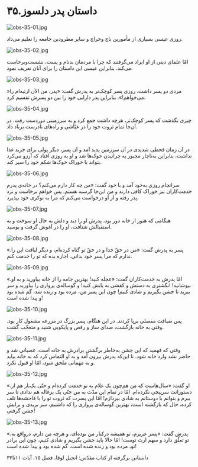 ۳۵.داستان پدر دلسوز
===================

![obs-35-01.jpg](/var/www/vhosts/door43.org/httpdocs/data/gitrepo/media/en/obs/obs-35-01.jpg "obs-35-01.jpg")

روزی عیسی بسیاری از مأمورین باج وخراج و سایر مطرودین جامعه را تعلیم
می‌داد.

![obs-35-02.jpg](/var/www/vhosts/door43.org/httpdocs/data/gitrepo/media/en/obs/obs-35-02.jpg "obs-35-02.jpg")

امّا علمای دینی از او ایراد می‌گرفتند که چرا با مردمان بدنام و پست،
نشست‌و‌برخاست می‌کند. بنابراین عیسی این داستان را برای آنان تعریف نمود.

![obs-35-03.jpg](/var/www/vhosts/door43.org/httpdocs/data/gitrepo/media/en/obs/obs-35-03.jpg "obs-35-03.jpg")

»مردی دو پسر داشت. روزی پسر کوچک‌تر به پدرش گفت: «پدر، من الآن ارثیه‌ام
را می‌خواهم!». بنابراین پدر دارایی خود را بین دو پسرش تقسیم کرد.

![obs-35-04.jpg](/var/www/vhosts/door43.org/httpdocs/data/gitrepo/media/en/obs/obs-35-04.jpg "obs-35-04.jpg")

چیزی نگذشت که پسر کوچک‌تر، هرچه داشت جمع کرد و به سرزمینی دوردست رفت. در
آن‌جا تمام ثروت خود را در عیّاشی و راه‌های نادرست برباد داد.

![obs-35-05.jpg](/var/www/vhosts/door43.org/httpdocs/data/gitrepo/media/en/obs/obs-35-05.jpg "obs-35-05.jpg")

در آن زمان قحطی شدیدی در آن سرزمین پدید آمد و آن پسر، دیگر پولی برای
خرید غذا نداشت، بنابراین به‌ناچار مجبور به چرانیدن خوک‌ها شد و او به
روزی افتاد که آرزو می‌کرد بتواند با خوراک خوک‌ها شکم خود را سیر کند.

![obs-35-06.jpg](/var/www/vhosts/door43.org/httpdocs/data/gitrepo/media/en/obs/obs-35-06.jpg "obs-35-06.jpg")

سرانجام روزی به‌خود آمد و با خود گفت: «من چه کار دارم می‌کنم؟ در خانه‌ی
پدرم خدمت‌کاران نیز خوراک کافی دارند و من این‌جا گرسنه هستم. پس خواهم
برخاست و نزد پدر رفته و از او درخواست می‌کنم که مرا به نوکری خود بپذیرد.

![obs-35-07.jpg](/var/www/vhosts/door43.org/httpdocs/data/gitrepo/media/en/obs/obs-35-07.jpg "obs-35-07.jpg")

هنگامی که هنوز از خانه دور بود، پدرش او را دید و دلش به حال او سوخت و به
استقبالش شتافت، او را در آغوش گرفت و بوسید.

![obs-35-08.jpg](/var/www/vhosts/door43.org/httpdocs/data/gitrepo/media/en/obs/obs-35-08.jpg "obs-35-08.jpg")

«.پسر به پدرش گفت: «من در حقّ خدا و در حقّ تو گناه کرده‌ام، و دیگر لیاقت
این را ندارم که مرا پسر خود بدانی. اجازه بده که تو را خدمت کنم.

![obs-35-09.jpg](/var/www/vhosts/door43.org/httpdocs/data/gitrepo/media/en/obs/obs-35-09.jpg "obs-35-09.jpg")

«.امّا پدرش به خدمت‌کاران گفت: «عجله کنید! بهترین جامه را از خانه
بیاورید و به او بپوشانید! انگشتری به دستش و کفشی به پایش کنید! و
گوساله‌ی پرواری را بیاورید و سر ببرید تا جشن بگیریم و شادی کنیم! چون این
پسر من، مرده بود و زنده شد، گم شده بود و پیدا شده است!

![obs-35-10.jpg](/var/www/vhosts/door43.org/httpdocs/data/gitrepo/media/en/obs/obs-35-10.jpg "obs-35-10.jpg")

پس ضیافت مفصلی برپا کردند. در این هنگام، پسر بزرگ در مزرعه مشغول کار
بود. وقتی به خانه بازگشت، صدای ساز و رقص و پایکوبی شنید و متعجّب گشت.

![obs-35-11.jpg](/var/www/vhosts/door43.org/httpdocs/data/gitrepo/media/en/obs/obs-35-11.jpg "obs-35-11.jpg")

وقتی که فهمید که این جشن به‌خاطر برگشتن برادرش به خانه است، عصبانی شد و
حاضر نشد وارد خانه شود. تا این‌که پدرش بیرون آمد و به او التماس کرد که
به خانه بیاید و به مهمانی ملحق شود، امّا او قبول نکرد.

![obs-35-12.jpg](/var/www/vhosts/door43.org/httpdocs/data/gitrepo/media/en/obs/obs-35-12.jpg "obs-35-12.jpg")

«.او گفت: «سال‌هاست که من هم‌چون یک غلام به تو خدمت کرده‌ام و حتّی
یک‌بار هم از دستوراتت سرپیچی نکرده‌ام. امّا در تمام این مدّت به من حتّی
یک بزغاله هم ندادی تا سر ببرم و بتوانم با دوستانم به شادی بپردازم! امّا
این پسرت که ثروت تو را با فاحشه‌ها تلف کرده، حال که بازگشته است، بهترین
گوساله‌ی پرواری را که داشتیم، سر بریدی و برایش جشن گرفتی!

![obs-35-13.jpg](/var/www/vhosts/door43.org/httpdocs/data/gitrepo/media/en/obs/obs-35-13.jpg "obs-35-13.jpg")

«.پدرش گفت: «پسر عزیزم، تو همیشه درکنار من بوده‌ای، و هرچه من دارم،
درواقع به تو تعلّق دارد و سهم ارث توست! امّا حالا باید جشن بگیریم و شادی
کنیم، چون این برادر تو، مرده بود و زنده شده است، گم شده بود و پیدا شده
است!

داستانی برگرفته از کتاب مقدّس: انجیل لوقا، فصل ۱۵، آیات ۱۱تا۳۲
